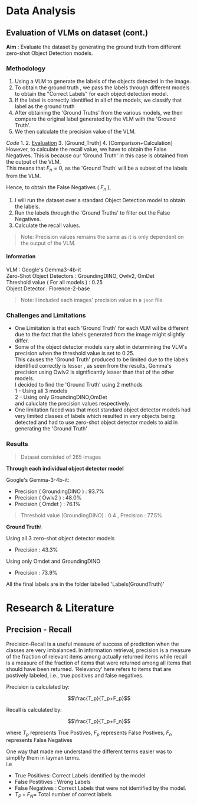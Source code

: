 # Data Analysis

## Evaluation of VLMs on dataset (cont.)

**Aim** : Evaluate the dataset by generating the ground truth from different zero-shot Object Detection models.

### Methodology
1. Using a VLM to generate the labels of the objects detected in the image.
2. To obtain the ground truth , we pass the labels through different models to obtain the "Correct Labels" for each object detection model. 
3. If the label is correctly identified in all of the models, we classify that label as the ground truth
4. After obtaining the 'Ground Truths' from the various models, we then compare the original label generated by the VLM with the 'Ground Truth'.
5. We then calculate the precision value of the VLM.

*Code*
1.
2. [Evaluation](https://github.com/DCMZ88/internship/tree/main/Week%209/Evaluation)
3. [Ground_Truth]
4. [Comparison+Calculation]
However, to calculate the recall value, we have to obtain the False Negatives. This is because our 'Ground Truth' in this case is obtained from the output of the VLM.\
This means that $F_n=0$, as the 'Ground Truth' will be a subset of the labels from the VLM.

Hence, to obtain the False Negatives ( $F_n$ ), 
1. I will run the dataset over a standard Object Detection model to obtain the labels.
2. Run the labels through the 'Ground Truths' to filter out the False Negatives.
3. Calculate the recall values.
> Note: Precision values remains the same as it is only dependent on the output of the VLM.


#### Information
VLM : Google's Gemma3-4b-it\
Zero-Shot Object Detectors : GroundingDINO, Owlv2, OmDet\
Threshold value ( For all models ) : 0.25\
Object Detector : Florence-2-base


 > Note: I included each images' precision value in a `json` file.

### Challenges and Limitations
- One Limitation is that each 'Ground Truth' for each VLM wil be different due to the fact that the labels generated from the image might slightly differ.
- Some of the object detector models vary alot in determining the VLM's precision when the threshold value is set to 0.25.\
  This causes the 'Ground Truth' produced to be limited due to the labels identified correctly is lesser , as seen from the results, Gemma's precision using Owlv2 is significantly lesser than that of the other models.\
  I decided to find the 'Ground Truth' using 2 methods\
    1 - Using all 3 models\
    2 - Using only GroundingDINO,OmDet\
  and caluclate the precision values respectively.
- One limitation faced was that most standard object detector models had very limited classes of labels which resulted in very objects being detected and had to use zero-shot object detector models to aid in generating the 'Ground Truth'
### Results 

> Dataset consisted of 265 images

**Through each individual object detector model**

Google's Gemma-3-4b-it:
  - Precision ( GroundingDINO ) : 93.7%
  - Precision ( Owlv2 ) : 48.0%
  - Precision ( Omdet ) : 76.1%
> Threshold value (GroundingDINO) : 0.4 , Precision : 77.5%

**Ground Truth**\

Using all 3 zero-shot object detector models

- Precision : 43.3%

Using only Omdet and GroundingDINO

- Precision : 73.9%

All the final labels are in the folder labelled 'Labels(GroundTruth)'
# Research & Literature

## Precision - Recall 
Precision-Recall is a useful measure of success of prediction when the classes are very imbalanced. In information retrieval, precision is a measure of the fraction of relevant items among actually returned items while recall is a measure of the fraction of items that were returned among all items that should have been returned. ‘Relevancy’ here refers to items that are postively labeled, i.e., true positives and false negatives.

Precision is calculated by:

$$\frac{T_p}{T_p+F_p}$$

Recall is calculated by:

$$\frac{T_p}{T_p+F_n}$$

where $T_p$ represents True Postives, $F_p$ represents False Postives, $F_n$ represents False Negatives 

One way that made me understand the different terms easier was to simplify them in layman terms.\
i.e 
- True Positives: Correct Labels identified by the model
- False Postitives : Wrong Labels
- False Negatives : Correct Labels that were not identified by the model.
- $T_P+F_N=$ Total number of correct labels
